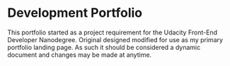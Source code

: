 <!-- # portfolio_dev 
Author: © 2018 Jason Lancaster,   ALL RIGHTS RESERVED
-->
# Development Portfolio
This portfolio started as a project requirement for the Udacity Front-End Developer Nanodegree. Original designed modified for use as my primary portfolio landing page. As such it should be considered a dynamic document and changes may be made at anytime.
